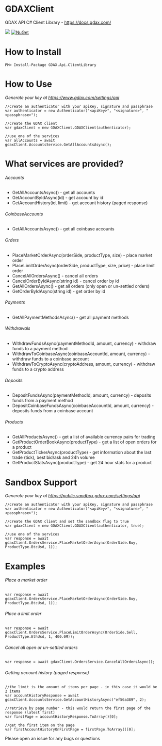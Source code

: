 # GDAXClient
GDAX API C# Client Library - https://docs.gdax.com/

<a href="https://travis-ci.org/dougdellolio/gdax-csharp"><img src="https://travis-ci.org/dougdellolio/gdax-csharp.svg?branch=master"></a> [![NuGet](https://img.shields.io/nuget/v/GDAX.Api.ClientLibrary.svg)](https://www.nuget.org/packages/GDAX.Api.ClientLibrary/)

<h1>How to Install</h1>

`PM> Install-Package GDAX.Api.ClientLibrary`

<h1>How to Use</h1>

<i>Generate your key at https://www.gdax.com/settings/api</i>

````
//create an authenticator with your apiKey, signature and passphrase
var authenticator = new Authenticator("<apiKey>", "<signature>", "<passphrase>");

//create the GDAX client
var gdaxClient = new GDAXClient.GDAXClient(authenticator);

//use one of the services 
var allAccounts = await gdaxClient.AccountsService.GetAllAccountsAsync();
````

<h1>What services are provided?</h1>

###### Accounts ######
- GetAllAccountsAsync() - get all accounts
- GetAccountByIdAsync(id) - get account by id
- GetAccountHistory(id, limit) - get account history (paged response)

###### CoinbaseAccounts ######
- GetAllAccountsAsync() - get all coinbase accounts

###### Orders ######
- PlaceMarketOrderAsync(orderSide, productType, size) - place market order
- PlaceLimitOrderAsync(orderSide, productType, size, price) - place limit order
- CancelAllOrdersAsync() - cancel all orders
- CancelOrderByIdAsync(string id) - cancel order by id
- GetAllOrdersAsync() - get all orders (only open or un-settled orders)
- GetOrderByIdAsync(string id) - get order by id

###### Payments ######
- GetAllPaymentMethodsAsync() - get all payment methods

###### Withdrawals ######
- WithdrawFundsAsync(paymentMethodId, amount, currency) - withdraw funds to a payment method
- WithdrawToCoinbaseAsync(coinbaseAccountId, amount, currency) - withdraw funds to a coinbase account
- WithdrawToCryptoAsync(cryptoAddress, amount, currency) - withdraw funds to a crypto address

###### Deposits ######
- DepositFundsAsync(paymentMethodId, amount, currency) - deposits funds from a payment method
- DepositCoinbaseFundsAsync(coinbaseAccountId, amount, currency) - deposits funds from a coinbase account

###### Products ######
- GetAllProductsAsync() - get a list of available currency pairs for trading
- GetProductOrderBookAsync(productType) - get a list of open orders for a product
- GetProductTickerAsync(productType) - get information about the last trade (tick), best bid/ask and 24h volume
- GetProductStatsAsync(productType) - get 24 hour stats for a product

<h1>Sandbox Support</h1>

<i>Generate your key at https://public.sandbox.gdax.com/settings/api</i>

````
//create an authenticator with your apiKey, signature and passphrase
var authenticator = new Authenticator("<apiKey>", "<signature>", "<passphrase>");

//create the GDAX client and set the sandbox flag to true
var gdaxClient = new GDAXClient.GDAXClient(authenticator, true);

//use one of the services 
var response = await gdaxClient.OrdersService.PlaceMarketOrderAsync(OrderSide.Buy, ProductType.BtcUsd, 1));
````

<h1>Examples</h1>

###### Place a market order ######

`var response = await gdaxClient.OrdersService.PlaceMarketOrderAsync(OrderSide.Buy, ProductType.BtcUsd, 1));`

###### Place a limit order ######

`var response = await gdaxClient.OrdersService.PlaceLimitOrderAsync(OrderSide.Sell, ProductType.EthUsd, 1, 400.0M));`

###### Cancel all open or un-settled orders ######

`var response = await gdaxClient.OrdersService.CancelAllOrdersAsync();`

###### Getting account history (<i>paged response</i>) ######

````
//the limit is the amount of items per page - in this case it would be 2 items
var accountHistoryResponse = await gdaxClient.AccountsService.GetAccountHistoryAsync("ef56a389", 2);

//retrieve by page number - this would return the first page of the response (latest first)
var firstPage = accountHistoryResponse.ToArray()[0];

//get the first item on the page
var firstAccountHistoryOnFirstPage = firstPage.ToArray()[0];
````

Please open an issue for any bugs or questions

